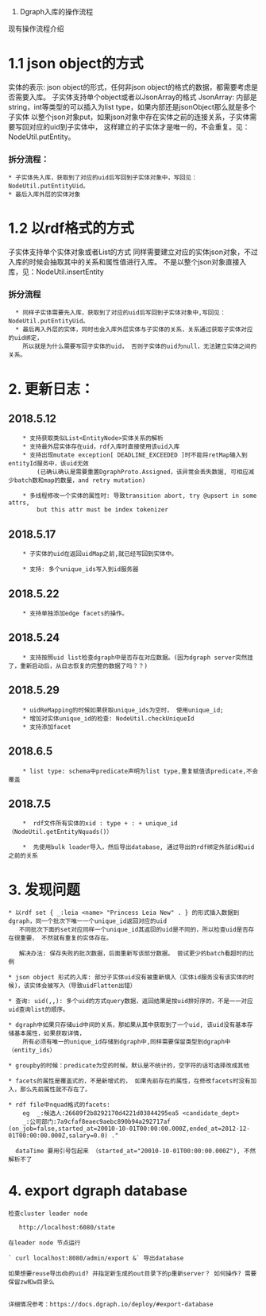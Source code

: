 1. Dgraph入库的操作流程

现有操作流程介绍

# 1.1 json object的方式
  实体的表示: json object的形式，任何非json object的格式的数据，都需要考虑是否需要入库。
  子实体支持单个object或者以JsonArray的格式
  JsonArray: 内部是string，int等类型的可以插入为list type，如果内部还是jsonObject那么就是多个子实体
  以整个json对象put，如果json对象中存在实体之前的连接关系，子实体需要写回对应的uid到子实体中，
    这样建立的子实体才是唯一的，不会重复。见：NodeUtil.putEntity。

  ### 拆分流程：
    * 子实体先入库，获取到了对应的uid后写回到子实体对象中，写回见：NodeUtil.putEntityUid。
    * 最后入库外层的实体对象


# 1.2 以rdf格式的方式
  子实体支持单个实体对象或者List<EntityNode>的方式
  同样需要建立对应的实体json对象，不过入库的时候会抽取其中的关系和属性值进行入库。
    不是以整个json对象直接入库，见：NodeUtil.insertEntity

  ### 拆分流程
      * 同样子实体需要先入库，获取到了对应的uid后写回到子实体对象中,写回见：NodeUtil.putEntityUid。
      * 最后再入外层的实体，同时也会入库外层实体与子实体的关系，关系通过获取子实体对应的uid绑定，
        所以就是为什么需要写回子实体的uid， 否则子实体的uid为null，无法建立实体之间的关系。



# 2. 更新日志：

## 2018.5.12
        * 支持获取类似List<EntityNode>实体关系的解析
        * 支持最外层实体存在uid，rdf入库时直接使用该uid入库
        * 支持出现mutate exception[ DEADLINE_EXCEEDED ]时不能将retMap输入到entityId服务中，该uid无效
            (已确认确认是需要重置DgraphProto.Assigned，该异常会丢失数据, 可相应减少batch数和map的数量，and retry mutation)

        * 多线程修改一个实体的属性时: 导致transition abort, try @upsert in some attrs,
            but this attr must be index tokenizer
## 2018.5.17
        * 子实体的uid在返回uidMap之前,就已经写回到实体中。

        * 支持: 多个unique_ids写入到id服务器
## 2018.5.22
        * 支持单独添加edge facets的操作。

## 2018.5.24
        * 支持按照uid list检查dgraph中是否存在对应数据。(因为dgraph server突然挂了，重新启动后，从日志恢复的完整的数据了吗？？)

## 2018.5.29
        * uidReMapping的时候如果获取unique_ids为空时， 使用unique_id;
        * 增加对实体unique_id的检查: NodeUtil.checkUniqueId
        * 支持添加facet

## 2018.6.5

        * list type: schema中predicate声明为list type,重复赋值该predicate,不会覆盖

## 2018.7.5

        *  rdf文件所有实体的xid : type + : + unique_id （NodeUtil.getEntityNquads()）

        *  先使用bulk loader导入，然后导出database, 通过导出的rdf绑定外部id和uid之前的关系

        



# 3. 发现问题

    * 以rdf set { _:leia <name> "Princess Leia New" . } 的形式插入数据到dgraph，同一个批次下唯一一个unique_id返回对应的uid
       不同批次下面的set对应同样一个unique_id其返回的uid是不同的，所以检查uid是否存在很重要， 不然就有重复的实体存在。

       解决办法: 保存失败的批次数据，后面重新写该部分数据。 尝试更少的batch看超时的比例

    * json object 形式的入库: 部分子实体uid没有被重新填入（实体id服务没有该实体的时候)，该实体会被写入（导致uidFlatten出错）

    * 查询: uid(,,): 多个uid的方式query数据，返回结果是按uid排好序的，不是一一对应uid查询list的顺序。

    * dgraph中如果只存储uid中间的关系，那如果从其中获取到了一个uid, 该uid没有基本存储基本属性，如果获取详情，
        所有必须有唯一的unique_id存储到dgraph中,同样需要保留类型到dgraph中（entity_ids）

    * groupby的时候：predicate为空的时候，默认是不统计的，空字符的话可选择改成其他

    * facets的属性是覆盖式的，不是新增式的， 如果先前存在的属性，在修改facets时没有加入，那么先前属性就不存在了。

    * rdf file中nquad格式的facets:
        eg  _:候选人:26689f2b8292170d4221d03844295ea5 <candidate_dept>
        _:公司部门:7a9cfaf8eaec9aebc890b94a292717af (on_job=false,started_at=20010-10-01T00:00:00.000Z,ended_at=2012-12-01T00:00:00.000Z,salary=0.0) ."

      dataTime 要用引号包起来 （started_at="20010-10-01T00:00:00.000Z"), 不然解析不了

# 4. export dgraph database

    检查cluster leader node

       http://localhost:6080/state

    在leader node 节点运行

    ` curl localhost:8080/admin/export &` 导出database

    如果想要reuse导出db的uid? 并指定新生成的out目录下的p重新server？ 如何操作? 需要保留zw和w目录么


    详细情况参考：https://docs.dgraph.io/deploy/#export-database




